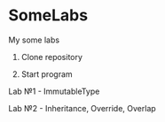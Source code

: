 # SomeLabs
 My some labs
1) Clone repository

2) Start program 

Lab №1 - ImmutableType

Lab №2 - Inheritance, Override, Overlap
